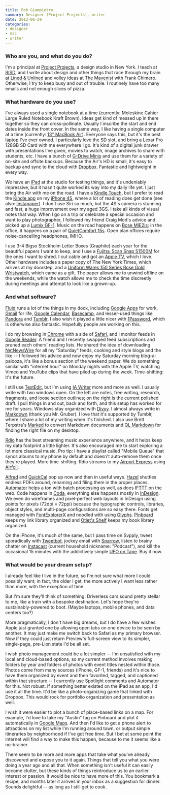 ```yaml
---
title: Rob Giampietro
summary: Designer (Project Projects), writer
date: 2012-06-29
categories:
- designer
- mac
- writer
---
```


### Who are you, and what do you do?

I'm a principal at [Project Projects](http://projectprojects.com/ "Projects Projects' website."), a design studio in New York. I teach at [RISD](http://gd.risd.edu/ "The graphic design department of the Rhode Island School of Design."), and I write about design and other things that race through my brain at [Lined & Unlined](http://linedandunlined.com/ "Rob's website.") and volley ideas at [The Mavenist](http://themavenist.org/ "Back and forth conversations.") with Frank Chimero. Otherwise, I try to keep busy and out of trouble. I routinely have too many emails and not enough slices of pizza.

### What hardware do you use?

I've always used a single notebook at a time (currently: Moleskine Cahier Large Ruled Notebook Kraft Brown). Ideas get kind of messed up in there together so they can cross-pollinate. Usually I inscribe the start and end dates inside the front cover. In the same way, I like having a single computer at a time (currently: [13" MacBook Air][macbook-air]). Everyone says this, but it's the best laptop I've ever owned. I particularly love the SD slot, and bring a Lexar Pro 128GB SD Card with me everywhere I go. It's kind of a digital junk drawer with presentations I've given, movies to watch, image archives to share with students, etc. I have a bunch of [G-Drive Minis][g-drive-mini] and use them for a variety of on-site and offsite backups. Because the Air's HD is small, it's easy to backup and sync to the cloud with [Dropbox][]. Fantastic and lightweight in every way.

We have an [iPad][ipad-2] at the studio for testing things, and it's undeniably impressive, but it hasn't quite worked its way into my daily life yet. I just bring the Air with me on the road. I have a [Kindle Touch][kindle], but I prefer to read the [Kindle app][kindle-ios] on my [iPhone 4S][iphone-4s], where a lot of reading does get done (see also: [Instapaper][]). I don't use Siri so much, but the 4S's camera is stunning and fast, a huge improvement over my aged 3GS. I take all kinds of visual notes that way. When I go on a trip or celebrate a special occasion and want to play photographer, I followed my friend Craig Mod's advice and picked up a [Lumix GF-1][lumix-dmc-gf1]. Music on the road happens on [Bose MIE2is][mie2i]; in the office, it happens on a pair of [QuietComfort 15s][quietcomfort-15]. Open plan offices require noise-cancelling headphones, IMHO.

I use 3-4 Bigso Stockholm Letter Boxes (Graphite) each year for the beautiful papers I want to keep, and I use a [Fujitsu Scan Snap S1500M][scansnap-s1500m] for the ones I want to shred. I cut cable and got an [Apple TV][apple-tv], which I love. Other hardware includes a paper copy of The New York Times, which arrives at my doorstep, and a [Uniform Wares 150 Series Rose Gold Wristwatch][150-series], which came as a gift. The paper allows me to unwind offline on the weekends, while the watch allows me to check the time discreetly during meetings and attempt to look like a grown-up.

### And what software?

[Fluid][] runs a lot of the things in my dock, including [Google Apps][g-suite] for work, [Gmail][] for life, [Google Calendar][google-calendar], [Basecamp][], and lesser-used things like [Pandora][] and [Tumblr][]. I also wish it played a little nicer with [1Password][], which is otherwise also fantastic. Hopefully people are working on this. 

I do my browsing in [Chrome][] with a side of [Safari][], and I monitor feeds in [Google Reader][google-reader]. A friend and I recently swapped feed subscriptions and pruned each others' reading lists. He shared the idea of downloading [NetNewsWire][] for all my "Saturday" feeds, cooking and style blogs and the like -- I followed his advice and now enjoy my Saturday morning blog-a-palooza, it's like a bonus section of the weekend paper. We do something similar with "internet hour" on Monday nights with the Apple TV, watching Vimeo and YouTube clips that have piled up during the week. Time-shifting: it's the future.

I still use [TextEdit][], but I'm using [IA Writer][ia-writer] more and more as well. I usually write with two windows open. On the left are notes, free writing, research, fragments, and loose section outlines; on the right is the current polished draft. I pull things in and out, back and forth, and this setup has worked for me for years. Windows stay organized with [Divvy][]. I almost always write in [Markdown][] (thank you Mr. Gruber). I love that it's supported by Tumblr, where I share a lot of my writing when it's finished. I also use Brett Terpstra's [Marked][] to convert Markdown documents and [QL Markdown][qlmarkdown] for finding the right file on my desktop.

[Rdio][] has the best streaming music experience anywhere, and it helps keep my data footprint a little lighter. It's also encouraged me to start exploring a lot more classical music. Pro tip: I have a playlist called "Mobile Queue" that syncs albums to my phone by default and doesn't auto-remove them once they're played. More time-shifting. Rdio streams to my [Airport Express][airport-express] using [Airfoil][]. 

[Alfred][] and [QuickCal][] pop up now and then in useful ways. [Hazel][] shuttles endless PDFs around, renaming and filing them in the proper places. [Automator][] helps a ton with batch processing as well, as does [IFTTT][] on the web. Code happens in [Coda][], everything else happens mostly in [InDesign][]. We even do wireframes and pixel-perfect web layouts in InDesign using points for pixels (72dpi = 72ppi) because the typographic controls, libraries, object styles, and multi-page configurations are so easy there. Fonts get managed with [FontExplorerX][fontexplorer-x] and noodled with using [Glyphs][]. [Pinboard][] keeps my link library organized and [Otlet's Shelf](http://otletsshelf.tumblr.com/ "A Tumblr theme and bookmarklet for Amazon books.") keeps my book library organized.  

On the iPhone, it's much of the same, but I pass time on Svpply, tweet sporadically with [Tweetbot][tweetbot-ios], jockey email with [Sparrow][sparrow-ios], listen to brainy chatter on [Instacast][instacast-ios] (current household nickname: "Podcast"), and kill the occasional 15 minutes with the addictively simple [UFO on Tape][ufo-on-tape-ios]. Buy it now.

### What would be your dream setup?

I already feel like I live in the future, so I'm not sure what more I could possibly want; in fact, the older I get, the more actively I want less rather than more, with the exception of time. 

But I'm sure they'll think of something. Driverless cars sound pretty stellar to me, like a train with a bespoke destination. Let's hope they're sustainably-powered to boot. (Maybe laptops, mobile phones, and data centers too?)

More pragmatically, I don't have big dreams, but I do have a few wishes. Apple just granted one by allowing open tabs on one device to be seen by another. It may just make me switch back to Safari as my primary browser. Now if they could just return Preview's full-screen view to its simpler, single-page, pre-Lion state I'd be all set.

I wish photo management could be a lot simpler -- I'm unsatisfied with my local and cloud-based options, so my current method involves making folders by year and folders of photos with event titles nested within those. Photos come from many sources (iPhone, GF-1, friends) and it's nice to have them organized by event and then favorited, tagged, and captioned within that structure -- I currently use Spotlight comments and Automator for this. Not robust. If something better existed on the iPad as an app, I'd use it all the time. It'd be like a photo-organizing game that linked with Dropbox. This would rock for portfolio organization and presentation as well.

I wish it were easier to plot a bunch of place-based links on a map. For example, I'd love to take my "Austin" tag on Pinboard and plot it automatically in [Google Maps][google-maps]. And then I'd like to get a phone alert to attractions on my list while I'm running around town, or output simple itineraries by neighborhood if I've got free time. But I bet at some point the internet will find a way to make this happen, because to me it seems like a no-brainer.

There seem to be more and more apps that take what you've already discovered and expose you to it again. Things that tell you what you were doing a year ago and all that. When something isn't useful it can easily become clutter, but these kinds of things reintroduce us to an earlier interest or passion. It would be nice to have more of this. You bookmark a recipe, and months later it arrives in your inbox as a suggestion for dinner. Sounds delightful -- as long as I still get to cook.

[150-series]: http://web.archive.org/web/20190506070652/https://www.mrporter.com/en-au/mens/accessories/watches/fashion_watches?soldOutId=351984 "A fancy watch."
[1password]: https://1password.com "Password management software for Mac OS X."
[airfoil]: https://www.rogueamoeba.com/airfoil/ "Send audio wherever you want it."
[airport-express]: https://en.wikipedia.org/wiki/AirPort_Express "A small wireless access point."
[alfred]: https://www.alfredapp.com/ "A launcher app for the Mac."
[apple-tv]: https://en.wikipedia.org/wiki/Apple_TV "A device for viewing media on a TV."
[automator]: https://en.wikipedia.org/wiki/Automator_(software) "Software included with Mac OS X for creating script-based workflows."
[basecamp]: https://basecamp.com/ "Web-based project management."
[chrome]: https://www.google.com/intl/en/chrome/browser/ "A WebKit-based browser, where each tab runs in its own thread."
[coda]: https://panic.com/coda/ "A single-window HTML/web tool for the Mac."
[divvy]: https://mizage.com/divvy/ "Window management and arrangement for macOS."
[dropbox]: https://www.dropbox.com/ "Online syncing and storage."
[fluid]: https://fluidapp.com/ "A WebKit-based application for creating Site Specific Browsers."
[fontexplorer-x]: https://www.fontexplorerx.com/ "Font management software."
[g-drive-mini]: https://www.g-technology.com/products/g-drive-mini-1-tb-external-desktop-hard-drive "A portable hard drive."
[g-suite]: https://gsuite.google.com/ "A hosted solution for email, calendaring and more."
[glyphs]: https://www.glyphsapp.com/ "A font editor for the Mac."
[gmail]: https://mail.google.com/mail/ "Web-based email."
[google-calendar]: https://en.wikipedia.org/wiki/Google_Calendar "A web-based calendar client."
[google-maps]: https://www.google.com/maps/ "Web-based map tools."
[google-reader]: https://en.wikipedia.org/wiki/Google_Reader "A web-based feed reader."
[hazel]: https://www.noodlesoft.com/ "A file organiser/housekeeper for the Mac."
[ia-writer]: https://ia.net/writer/updates/ia-writer-for-mac "A full-screen writing tool for the Mac."
[ifttt]: https://ifttt.com/ "A web service for applying rules to items, not unlike how you might filter your email."
[indesign]: https://www.adobe.com/products/indesign.html "A desktop/web publishing application."
[instacast-ios]: https://itunes.apple.com/us/app/instacast/id420368235 "A podcast app."
[instapaper]: http://web.archive.org/web/20221226091924/https://www.instapaper.com/ "A web tool for saving pages to read later."
[ipad-2]: https://www.apple.com/ipad/ "A tablet device."
[iphone-4s]: https://en.wikipedia.org/wiki/IPhone_4S "A smartphone."
[kindle-ios]: https://itunes.apple.com/gb/app/kindle/id302584613 "An iPhone app for accessing Kindle content from Amazon."
[kindle]: https://www.amazon.com/Kindle-Ereader-ebook-reader/dp/B007HCCNJU "A digital book reader."
[lumix-dmc-gf1]: https://www.amazon.com/Panasonic-DMC-GF1-Four-Thirds-Interchangeable-Aspherical/dp/B002MUAEX4 "A 12.1 megapixel digital camera."
[macbook-air]: https://www.apple.com/macbook-air/ "A very thin laptop."
[markdown]: https://daringfireball.net/projects/markdown/ "An email-like format for marking up text."
[marked]: https://marked2app.com/ "A Markdown preview tool for Mac text editors."
[mie2i]: https://www.amazon.com/Bose-326223-0080-Bose®-Mobile-Headset/dp/B0043WCH66 "In-ear headphones."
[netnewswire]: https://en.wikipedia.org/wiki/NetNewsWire "A popular feed reader for the Mac."
[pandora]: http://www.pandora.com/ "A personalised Internet radio station."
[pinboard]: http://pinboard.in/ "A bookmarking web service."
[qlmarkdown]: https://github.com/toland/qlmarkdown "A Quick Look plugin for Markdown files."
[quickcal]: http://quickcalapp.com/ "A Mac calendar and task app that's based on natural language."
[quietcomfort-15]: http://www.bose.com/controller?url=/shop_online/headphones/noise_cancelling_headphones/quietcomfort_15/index.jsp "Noise-cancelling headphones."
[rdio]: http://web.archive.org/web/20151209115835/http://www.rdio.com:80/home/en-us/ "A music streaming service."
[safari]: https://www.apple.com/safari/ "A fast web browser."
[scansnap-s1500m]: http://web.archive.org/web/20220407044618/https://www.fujitsu.com/us/products/computing/peripheral/scanners/product/eol/s1500m/ "A sheet-fed scanner for the Mac."
[sparrow-ios]: https://itunes.apple.com/us/app/sparrow/id492573565 "An email app."
[textedit]: http://web.archive.org/web/20200525165141/https://support.apple.com/en-us/HT2523 "A text editor included with Mac OS X."
[tumblr]: https://www.tumblr.com/ "An online personal publishing platform."
[tweetbot-ios]: https://tapbots.com/tweetbot/ "A Twitter client for iOS."
[ufo-on-tape-ios]: https://itunes.apple.com/us/app/ufo-on-tape/id390109631 "A UFO game."
